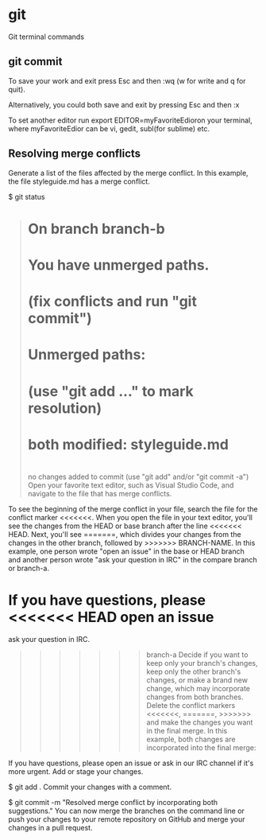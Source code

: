 # git
Git terminal commands

## git commit

To save your work and exit press Esc and then :wq (w for write and q for quit).

Alternatively, you could both save and exit by pressing Esc and then :x

To set another editor run export EDITOR=myFavoriteEdioron your terminal, where myFavoriteEdior can be vi, gedit, subl(for sublime) etc.

## Resolving merge conflicts

Generate a list of the files affected by the merge conflict. In this example, the file styleguide.md has a merge conflict.

$ git status
> # On branch branch-b
> # You have unmerged paths.
> #   (fix conflicts and run "git commit")
> #
> # Unmerged paths:
> #   (use "git add ..." to mark resolution)
> #
> # both modified:      styleguide.md
> #
> no changes added to commit (use "git add" and/or "git commit -a")
Open your favorite text editor, such as Visual Studio Code, and navigate to the file that has merge conflicts.

To see the beginning of the merge conflict in your file, search the file for the conflict marker <<<<<<<. When you open the file in your text editor, you'll see the changes from the HEAD or base branch after the line <<<<<<< HEAD. Next, you'll see =======, which divides your changes from the changes in the other branch, followed by >>>>>>> BRANCH-NAME. In this example, one person wrote "open an issue" in the base or HEAD branch and another person wrote "ask your question in IRC" in the compare branch or branch-a.

If you have questions, please
<<<<<<< HEAD
open an issue
=======
ask your question in IRC.
>>>>>>> branch-a
Decide if you want to keep only your branch's changes, keep only the other branch's changes, or make a brand new change, which may incorporate changes from both branches. Delete the conflict markers <<<<<<<, =======, >>>>>>> and make the changes you want in the final merge. In this example, both changes are incorporated into the final merge:

If you have questions, please open an issue or ask in our IRC channel if it's more urgent.
Add or stage your changes.

$ git add .
Commit your changes with a comment.

$ git commit -m "Resolved merge conflict by incorporating both suggestions."
You can now merge the branches on the command line or push your changes to your remote repository on GitHub and merge your changes in a pull request.


